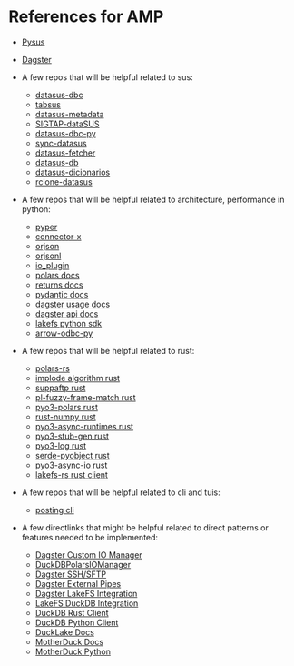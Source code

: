 # References for AMP

- [Pysus](https://github.com/AlertaDengue/PySUS)

- [Dagster](https://dagster.io/)

- A few repos that will be helpful related to sus:

  - [datasus-dbc](https://github.com/mymatsubara/datasus-dbc)
  - [tabsus](https://github.com/gcms/tabsus)
  - [datasus-metadata](https://github.com/dankkom/datasus-metadata)
  - [SIGTAP-dataSUS](https://github.com/RicardoHerrero/SIGTAP-dataSUS)
  - [datasus-dbc-py](https://github.com/mymatsubara/datasus-dbc-py)
  - [sync-datasus](https://github.com/CriticalNoob02/sync-datasus)
  - [datasus-fetcher](https://github.com/dankkom/datasus-fetcher)
  - [datasus-db](https://github.com/mymatsubara/datasus-db)
  - [datasus-dicionarios](https://github.com/anapaulagomes/datasus-dicionarios)
  - [rclone-datasus](https://github.com/rfsaldanha/rclone-datasus)

- A few repos that will be helpful related to architecture, performance in python:

  - [pyper](https://github.com/pyper-dev/pyper)
  - [connector-x](https://github.com/sfu-db/connector-x)
  - [orjson](https://github.com/ijl/orjson)
  - [orjsonl](https://github.com/umarbutler/orjsonl)
  - [io_plugin](https://github.com/condekind/io_plugin)
  - [polars docs](https://github.com/pola-rs/polars)
  - [returns docs](https://returns.readthedocs.io/en/latest/)
  - [pydantic docs](https://docs.pydantic.dev/latest/)
  - [dagster usage docs](https://docs.dagster.io/)
  - [dagster api docs](https://docs.dagster.io/api)
  - [lakefs python sdk](https://docs.lakefs.io/latest/integrations/python/)
  - [arrow-odbc-py](https://github.com/pacman82/arrow-odbc-py)

- A few repos that will be helpful related to rust:

  - [polars-rs](https://docs.rs/polars/latest/polars/)
  - [implode algorithm rust](https://github.com/agrif/explode)
  - [suppaftp rust](https://github.com/veeso/suppaftp)
  - [pl-fuzzy-frame-match rust](https://github.com/Edwardvaneechoud/pl-fuzzy-frame-match)
  - [pyo3-polars rust](https://github.com/pola-rs/pyo3-polars)
  - [rust-numpy rust](https://github.com/PyO3/rust-numpy)
  - [pyo3-async-runtimes rust](https://github.com/PyO3/pyo3-async-runtimes)
  - [pyo3-stub-gen rust](https://github.com/Jij-Inc/pyo3-stub-gen)
  - [pyo3-log rust](https://github.com/vorner/pyo3-log)
  - [serde-pyobject rust](https://github.com/Jij-Inc/serde-pyobject)
  - [pyo3-async-io rust](https://github.com/Jij-Inc/pyo3-async-io)
  - [lakefs-rs rust client](https://crates.io/crates/lakefs-rs)

- A few repos that will be helpful related to cli and tuis:

  - [posting cli](https://github.com/darrenburns/posting)

- A few directlinks that might be helpful related to direct patterns or features needed to be implemented:

  - [Dagster Custom IO Manager](https://docs.dagster.io/guides/build/io-managers/defining-a-custom-io-manager#using-an-io-manager-factory)
  - [DuckDBPolarsIOManager](https://docs.dagster.io/api/libraries/dagster-duckdb-polars#dagster_duckdb_polars.DuckDBPolarsIOManager)
  - [Dagster SSH/SFTP](https://docs.dagster.io/integrations/libraries/ssh-sftp)
  - [Dagster External Pipes](https://docs.dagster.io/guides/build/external-pipelines/)
  - [Dagster LakeFS Integration](https://docs.dagster.io/integrations/libraries/lakefs)
  - [LakeFS DuckDB Integration](https://docs.lakefs.io/latest/integrations/duckdb/)
  - [DuckDB Rust Client](duckdb.org/docs/stable/clients/rust)
  - [DuckDB Python Client](https://duckdb.org/docs/stable/clients/python/overview)
  - [DuckLake Docs](https://ducklake.select/docs/stable/)
  - [MotherDuck Docs](https://motherduck.com/docs/getting-started/)
  - [MotherDuck Python](https://motherduck.com/docs/category/python/)
